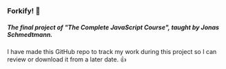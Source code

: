 ### Forkify! :fork_and_knife:

##### The final project of *"The Complete JavaScript Course"*, taught by Jonas Schmedtmann.

I have made this GitHub repo to track my work during this project so I can review or download it from a later date. :+1: